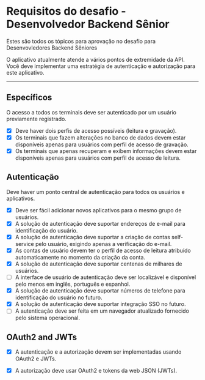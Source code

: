 # Requisitos do desafio - Desenvolvedor Backend Sênior

Estes são todos os tópicos para aprovação no desafio para Desenvovledores Backend Sêniores

O aplicativo atualmente atende a vários pontos de extremidade da API. Você deve implementar uma estratégia de
autenticação e autorização para este aplicativo.

---

## Específicos

O acesso a todos os terminais deve ser autenticado por um usuário previamente registrado.

* [x] Deve haver dois perfis de acesso possíveis (leitura e gravação).
* [x] Os terminais que fazem alterações no banco de dados devem estar disponíveis apenas para usuários com perfil de
  acesso de gravação.
* [x] Os terminais que apenas recuperam e exibem informações devem estar disponíveis apenas para usuários com perfil de
  acesso de leitura.

## Autenticação

Deve haver um ponto central de autenticação para todos os usuários e aplicativos.

* [x] Deve ser fácil adicionar novos aplicativos para o mesmo grupo de usuários.
* [x] A solução de autenticação deve suportar endereços de e-mail para identificação do usuário.
* [x] A solução de autenticação deve suportar a criação de contas self-service pelo usuário, exigindo apenas a
  verificação do e-mail.
* [x] As contas de usuário devem ter o perfil de acesso de leitura atribuído automaticamente no momento da criação da
  conta.
* [x] A solução de autenticação deve suportar centenas de milhares de usuários.
* [ ] A interface de usuário de autenticação deve ser localizável e disponível pelo menos em inglês, português e
  espanhol.
* [x] A solução de autenticação deve suportar números de telefone para identificação do usuário no futuro.
* [x] A solução de autenticação deve suportar integração SSO no futuro.
* [ ] A autenticação deve ser feita em um navegador atualizado fornecido pelo sistema operacional.

## OAuth2 and JWTs

* [x] A autenticação e a autorização devem ser implementadas usando OAuth2 e JWTs.
* [x] A autorização deve usar OAuth2 e tokens da web JSON (JWTs).



